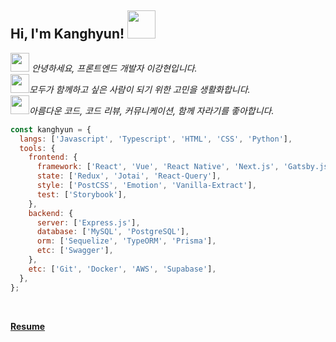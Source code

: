 ## Hi, I'm Kanghyun! <img src="https://media.giphy.com/media/VgCDAzcKvsR6OM0uWg/giphy.gif" width="45"> 

<img src="https://media.giphy.com/media/WUlplcMpOCEmTGBtBW/giphy.gif" width="30"> <em>안녕하세요, 프론트엔드 개발자 이강현입니다.</em>  
<img src="https://media.giphy.com/media/LnQjpWaON8nhr21vNW/giphy.gif" width="30"><em>모두가 함께하고 싶은 사람이 되기 위한 고민을 생활화합니다.</em>  
<img src="https://media.giphy.com/media/mGcNjsfWAjY5AEZNw6/giphy.gif" width="30"><em>아름다운 코드, 코드 리뷰, 커뮤니케이션, 함께 자라기를 좋아합니다.</em>  

```js
const kanghyun = {
  langs: ['Javascript', 'Typescript', 'HTML', 'CSS', 'Python'],
  tools: {
    frontend: {
      framework: ['React', 'Vue', 'React Native', 'Next.js', 'Gatsby.js'],
      state: ['Redux', 'Jotai', 'React-Query'],
      style: ['PostCSS', 'Emotion', 'Vanilla-Extract'],
      test: ['Storybook'],
    },
    backend: {
      server: ['Express.js'],
      database: ['MySQL', 'PostgreSQL'],
      orm: ['Sequelize', 'TypeORM', 'Prisma'],
      etc: ['Swagger'],
    },
    etc: ['Git', 'Docker', 'AWS', 'Supabase'],
  },
};
```
</br>

**[Resume](https://kanghyun98.notion.site)**
